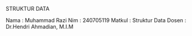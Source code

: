 STRUKTUR DATA

Nama    : Muhammad Razi
Nim     : 240705119
Matkul  : Struktur Data
Dosen   : Dr.Hendri Ahmadian, M.I.M
